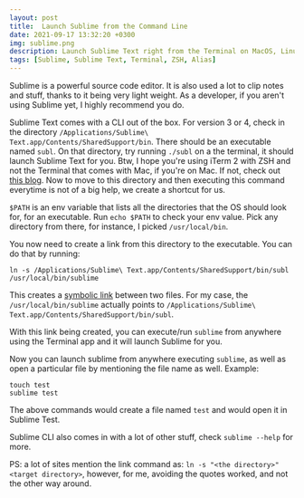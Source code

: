 ```yaml
---
layout: post
title:  Launch Sublime from the Command Line 
date: 2021-09-17 13:32:20 +0300
img: sublime.png
description: Launch Sublime Text right from the Terminal on MacOS, Linux, or Windows
tags: [Sublime, Sublime Text, Terminal, ZSH, Alias]
---
```


Sublime is a powerful source code editor. It is also used a lot to clip notes and stuff, thanks to it being very light weight.
As a developer, if you aren't using Sublime yet, I highly recommend you do.

Sublime Text comes with a CLI out of the box. For version 3 or 4, check in the directory `/Applications/Sublime\ Text.app/Contents/SharedSupport/bin`. There should be an executable named `subl`.
On that directory, try running `./subl` on a the terminal, it should launch Sublime Text for you. Btw, I hope you're using iTerm 2 with ZSH and not the Terminal that comes with Mac, if you're on Mac. If not, check out [this blog](../terminal-setup-on-mac/).
Now to move to this directory and then executing this command everytime is not of a big help, we create a shortcut for us.

`$PATH` is an env variable that lists all the directories that the OS should look for, for an executable.
Run `echo $PATH` to check your env value. Pick any directory from there, for instance, I picked `/usr/local/bin`.

You now need to create a link from this directory to the executable. You can do that by running:

`ln -s /Applications/Sublime\ Text.app/Contents/SharedSupport/bin/subl /usr/local/bin/sublime`

This creates a [symbolic link](https://linuxize.com/post/how-to-create-symbolic-links-in-linux-using-the-ln-command/) between two files. For my case, the `/usr/local/bin/sublime` actually points to `/Applications/Sublime\ Text.app/Contents/SharedSupport/bin/subl`.

With this link being created, you can execute/run `sublime` from anywhere using the Terminal app and it will launch Sublime for you.

Now you can launch sublime from anywhere executing `sublime`, as well as open a particular file by mentioning the file name as well. Example:

```shell
touch test
sublime test
```
The above commands would create a file named `test` and would open it in Sublime Test.

Sublime CLI also comes in with a lot of other stuff, check `sublime --help` for more.

PS: a lot of sites mention the link command as: `ln -s "<the directory>" <target directory>`, however, for me, avoiding the quotes worked, and not the other way around.


